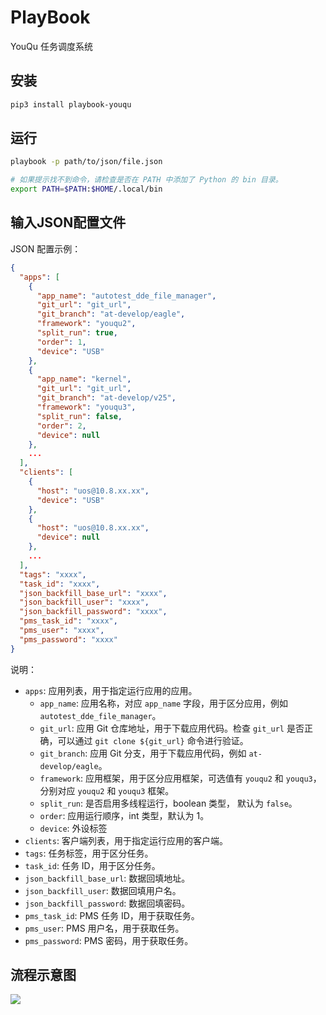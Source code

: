 # PlayBook

YouQu 任务调度系统

## 安装

```bash
pip3 install playbook-youqu
```

## 运行

```bash
playbook -p path/to/json/file.json

# 如果提示找不到命令，请检查是否在 PATH 中添加了 Python 的 bin 目录。
export PATH=$PATH:$HOME/.local/bin
```

## 输入JSON配置文件

JSON 配置示例：

```json
{
  "apps": [
    {
      "app_name": "autotest_dde_file_manager",
      "git_url": "git_url",
      "git_branch": "at-develop/eagle",
      "framework": "youqu2",
      "split_run": true,
      "order": 1,
      "device": "USB"
    },
    {
      "app_name": "kernel",
      "git_url": "git_url",
      "git_branch": "at-develop/v25",
      "framework": "youqu3",
      "split_run": false,
      "order": 2,
      "device": null
    },
    ...
  ],
  "clients": [
    {
      "host": "uos@10.8.xx.xx",
      "device": "USB"
    },
    {
      "host": "uos@10.8.xx.xx",
      "device": null
    },
    ...
  ],
  "tags": "xxxx",
  "task_id": "xxxx",
  "json_backfill_base_url": "xxxx",
  "json_backfill_user": "xxxx",
  "json_backfill_password": "xxxx",
  "pms_task_id": "xxxx",
  "pms_user": "xxxx",
  "pms_password": "xxxx"
}
```

说明：

- `apps`: 应用列表，用于指定运行应用的应用。
  - `app_name`: 应用名称，对应 `app_name` 字段，用于区分应用，例如 `autotest_dde_file_manager`。
  - `git_url`: 应用 Git 仓库地址，用于下载应用代码。检查 `git_url` 是否正确，可以通过 `git clone ${git_url}` 命令进行验证。
  - `git_branch`: 应用 Git 分支，用于下载应用代码，例如 `at-develop/eagle`。
  - `framework`: 应用框架，用于区分应用框架，可选值有 `youqu2` 和 `youqu3`，分别对应 `youqu2` 和 `youqu3` 框架。
  - `split_run`: 是否启用多线程运行，boolean 类型， 默认为 `false`。
  - `order`: 应用运行顺序，int 类型，默认为 1。
  - `device`: 外设标签
- `clients`: 客户端列表，用于指定运行应用的客户端。
- `tags`: 任务标签，用于区分任务。
- `task_id`: 任务 ID，用于区分任务。
- `json_backfill_base_url`: 数据回填地址。
- `json_backfill_user`: 数据回填用户名。
- `json_backfill_password`: 数据回填密码。
- `pms_task_id`: PMS 任务 ID，用于获取任务。
- `pms_user`: PMS 用户名，用于获取任务。
- `pms_password`: PMS 密码，用于获取任务。

## 流程示意图

![](./images/playbook.png)
